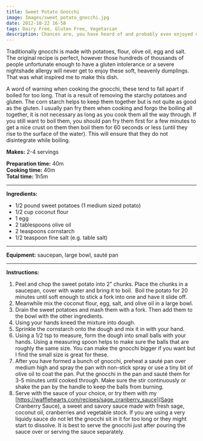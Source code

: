 ```yaml
---
title: Sweet Potato Gnocchi
image: Images/sweet_potato_gnocchi.jpg
date: 2012-10-22 16-58
tags: Dairy Free, Gluten Free, Vegetarian
description: Chances are, you have heard of and probably even enjoyed delicious Italian gnocchi. But have you every tried sweet coconut flavored gnocchi? These flavor-filled balls are safe for those on a gluten-free diet or a nightshade-free diet, but I think everyone will enjoy them.
---
```

Traditionally gnocchi is made with potatoes, flour, olive oil, egg and salt. The original recipe is perfect, however those hundreds of thousands of people unfortunate enough to have a gluten intolerance or a severe nightshade allergy will never get to enjoy these soft, heavenly dumplings. That was what inspired me to make this dish. 
 
A word of warning when cooking the gnocchi, these tend to fall apart if boiled for too long. That is a result of removing the starchy potatoes and gluten. The corn starch helps to keep them together but is not quite as good as the gluten. I usually pan fry them when cooking and forgo the boiling all together, it is not necessary as long as you cook them all the way through. If you still want to boil them, you should pan fry them first for a few minutes to get a nice crust on them then boil them for 60 seconds or less (until they rise to the surface of the water). This will ensure that they do not disintegrate while boiling. 

**Makes:** 2-4 servings

**Preparation time:** 40m  
**Cooking time:** 40m  
**Total time:** 1h5m

---

**Ingredients:**

- 1/2 pound sweet potatoes (1 medium sized potato)
- 1/2 cup coconut flour
- 1 egg
- 2 tablespoons olive oil
- 2 teaspoons cornstarch
- 1/2 teaspoon fine salt (e.g. table salt)


---

**Equipment:** saucepan, large bowl, sauté pan 

---

**Instructions:**

1. Peel and chop the sweet potato into 2” chunks. Place the chunks in a saucepan, cover with water and bring it to boil.  Boil the potato for 20 minutes until soft enough to stick a fork into one and have it slide off. 
1. Meanwhile mix the coconut flour, egg, salt, and olive oil in a large bowl. 
1. Drain the sweet potatoes and mash them with a fork. Then add them to the bowl with the other ingredients. 
1. Using your hands kneed the mixture into dough.
1. Sprinkle the cornstarch onto the dough and mix it in with your hand. 
1. Using a 1/2 tsp to measure, form the dough into small balls with your hands. Using a measuring spoon helps to make sure the balls that are roughly the same size. You can make the gnocchi bigger if you want but I find the small size is great for these. 
1. After you have formed a bunch of gnocchi, preheat a sauté pan over medium high and spray the pan with non-stick spray or use a tiny bit of olive oil to coat the pan. Put the gnocchi in the pan and sauté them for 3-5 minutes until cooked through. Make sure the stir continuously or shake the pan by the handle to keep the balls from burning. 
1. Serve with the sauce of your choice, or try them with my [https://wafflehearts.com/recipes/sage_cranberry_sauce](Sage Cranberry Sauce), a sweet and savory sauce made with fresh sage, coconut oil, cranberries and vegetable stock. If you are using a very liquidy sauce do not let the gnocchi sit in it for too long or they might start to dissolve. It is best to serve the gnocchi just after pouring the sauce over or serving the sauce separately.


